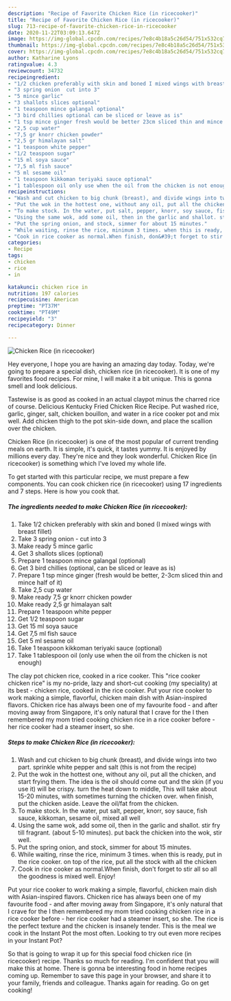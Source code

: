 ```yaml
---
description: "Recipe of Favorite Chicken Rice (in ricecooker)"
title: "Recipe of Favorite Chicken Rice (in ricecooker)"
slug: 713-recipe-of-favorite-chicken-rice-in-ricecooker
date: 2020-11-22T03:09:13.647Z
image: https://img-global.cpcdn.com/recipes/7e8c4b18a5c26d54/751x532cq70/chicken-rice-in-ricecooker-recipe-main-photo.jpg
thumbnail: https://img-global.cpcdn.com/recipes/7e8c4b18a5c26d54/751x532cq70/chicken-rice-in-ricecooker-recipe-main-photo.jpg
cover: https://img-global.cpcdn.com/recipes/7e8c4b18a5c26d54/751x532cq70/chicken-rice-in-ricecooker-recipe-main-photo.jpg
author: Katharine Lyons
ratingvalue: 4.3
reviewcount: 34732
recipeingredient:
- "1/2 chicken preferably with skin and boned I mixed wings with breast fillet"
- "3 spring onion  cut into 3"
- "5 mince garlic"
- "3 shallots slices optional"
- "1 teaspoon mince galangal optional"
- "3 bird chillies optional can be sliced or leave as is"
- "1 tsp mince ginger fresh would be better 23cm sliced thin and mince half of it"
- "2,5 cup water"
- "7,5 gr knorr chicken powder"
- "2,5 gr himalayan salt"
- "1 teaspoon white pepper"
- "1/2 teaspoon sugar"
- "15 ml soya sauce"
- "7,5 ml fish sauce"
- "5 ml sesame oil"
- "1 teaspoon kikkoman teriyaki sauce optional"
- "1 tablespoon oil only use when the oil from the chicken is not enough"
recipeinstructions:
- "Wash and cut chicken to big chunk (breast), and divide wings into two part. sprinkle white pepper and salt (this is not from the recipe)"
- "Put the wok in the hottest one, without any oil, put all the chicken, and start frying them. The idea is the oil should come out and the skin (if you use it) will be crispy. turn the heat down to middle, This will take about 15-20 minutes, with sometimes turning the chicken over. when finish, put the chicken aside. Leave the oil/fat from the chicken."
- "To make stock. In the water, put salt, pepper, knorr, soy sauce, fish sauce, kikkoman, sesame oil, mixed all well"
- "Using the same wok, add some oil, then in the garlic and shallot. stir fry till fragrant. (about 5-10 minutes). put back the chicken into the wok, stir well."
- "Put the spring onion, and stock, simmer for about 15 minutes."
- "While waiting, rinse the rice, minimum 3 times. when this is ready, put in the rice cooker. on top of the rice, put all the stock with all the chicken"
- "Cook in rice cooker as normal.When finish, don&#39;t forget to stir all so all the goodness is mixed well. Enjoy!"
categories:
- Recipe
tags:
- chicken
- rice
- in

katakunci: chicken rice in 
nutrition: 197 calories
recipecuisine: American
preptime: "PT37M"
cooktime: "PT49M"
recipeyield: "3"
recipecategory: Dinner

---
```



![Chicken Rice (in ricecooker)](https://img-global.cpcdn.com/recipes/7e8c4b18a5c26d54/751x532cq70/chicken-rice-in-ricecooker-recipe-main-photo.jpg)

Hey everyone, I hope you are having an amazing day today. Today, we're going to prepare a special dish, chicken rice (in ricecooker). It is one of my favorites food recipes. For mine, I will make it a bit unique. This is gonna smell and look delicious.

Tastewise is as good as cooked in an actual claypot minus the charred rice of course. Delicious Kentucky Fried Chicken Rice Recipe. Put washed rice, garlic, ginger, salt, chicken bouillon, and water in a rice cooker pot and mix well. Add chicken thigh to the pot skin-side down, and place the scallion over the chicken.

Chicken Rice (in ricecooker) is one of the most popular of current trending meals on earth. It is simple, it's quick, it tastes yummy. It is enjoyed by millions every day. They're nice and they look wonderful. Chicken Rice (in ricecooker) is something which I've loved my whole life.


To get started with this particular recipe, we must prepare a few components. You can cook chicken rice (in ricecooker) using 17 ingredients and 7 steps. Here is how you cook that.

<!--inarticleads1-->

##### The ingredients needed to make Chicken Rice (in ricecooker):

1. Take 1/2 chicken preferably with skin and boned (I mixed wings with breast fillet)
1. Take 3 spring onion - cut into 3
1. Make ready 5 mince garlic
1. Get 3 shallots slices (optional)
1. Prepare 1 teaspoon mince galangal (optional)
1. Get 3 bird chillies (optional, can be sliced or leave as is)
1. Prepare 1 tsp mince ginger (fresh would be better, 2-3cm sliced thin and mince half of it)
1. Take 2,5 cup water
1. Make ready 7,5 gr knorr chicken powder
1. Make ready 2,5 gr himalayan salt
1. Prepare 1 teaspoon white pepper
1. Get 1/2 teaspoon sugar
1. Get 15 ml soya sauce
1. Get 7,5 ml fish sauce
1. Get 5 ml sesame oil
1. Take 1 teaspoon kikkoman teriyaki sauce (optional)
1. Take 1 tablespoon oil (only use when the oil from the chicken is not enough)


The clay pot chicken rice, cooked in a rice cooker. This &#34;rice cooker chicken rice&#34; is my no-pride, lazy and short-cut cooking (my speciality) at its best - chicken rice, cooked in the rice cooker. Put your rice cooker to work making a simple, flavorful, chicken main dish with Asian-inspired flavors. Chicken rice has always been one of my favourite food - and after moving away from Singapore, it&#39;s only natural that I crave for the I then remembered my mom tried cooking chicken rice in a rice cooker before - her rice cooker had a steamer insert, so she. 

<!--inarticleads2-->

##### Steps to make Chicken Rice (in ricecooker):

1. Wash and cut chicken to big chunk (breast), and divide wings into two part. sprinkle white pepper and salt (this is not from the recipe)
1. Put the wok in the hottest one, without any oil, put all the chicken, and start frying them. The idea is the oil should come out and the skin (if you use it) will be crispy. turn the heat down to middle, This will take about 15-20 minutes, with sometimes turning the chicken over. when finish, put the chicken aside. Leave the oil/fat from the chicken.
1. To make stock. In the water, put salt, pepper, knorr, soy sauce, fish sauce, kikkoman, sesame oil, mixed all well
1. Using the same wok, add some oil, then in the garlic and shallot. stir fry till fragrant. (about 5-10 minutes). put back the chicken into the wok, stir well.
1. Put the spring onion, and stock, simmer for about 15 minutes.
1. While waiting, rinse the rice, minimum 3 times. when this is ready, put in the rice cooker. on top of the rice, put all the stock with all the chicken
1. Cook in rice cooker as normal.When finish, don&#39;t forget to stir all so all the goodness is mixed well. Enjoy!


Put your rice cooker to work making a simple, flavorful, chicken main dish with Asian-inspired flavors. Chicken rice has always been one of my favourite food - and after moving away from Singapore, it&#39;s only natural that I crave for the I then remembered my mom tried cooking chicken rice in a rice cooker before - her rice cooker had a steamer insert, so she. The rice is the perfect texture and the chicken is insanely tender. This is the meal we cook in the Instant Pot the most often. Looking to try out even more recipes in your Instant Pot? 

So that is going to wrap it up for this special food chicken rice (in ricecooker) recipe. Thanks so much for reading. I'm confident that you will make this at home. There is gonna be interesting food in home recipes coming up. Remember to save this page in your browser, and share it to your family, friends and colleague. Thanks again for reading. Go on get cooking!
